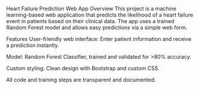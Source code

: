Heart Failure Prediction Web App
Overview
This project is a machine learning-based web application that predicts the likelihood of a heart failure event in patients based on their clinical data.
The app uses a trained Random Forest model and allows easy predictions via a simple web form.

Features
User-friendly web interface: Enter patient information and receive a prediction instantly.

Model: Random Forest Classifier, trained and validated for >80% accuracy.

Custom styling: Clean design with Bootstrap and custom CSS.

All code and training steps are transparent and documented.
